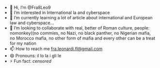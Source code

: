 - 👋 Hi, I’m @Fra8Leo9
- 👀 I’m interested in International la and cyberspace
- 🌱 I’m currently learning a lot of article about international and European law and cyberspace...
- 💞️ I’m looking to collaborate with real, better of Roman culture, people: nomonkey((no commies, no Nazi, no black panther, no Nigerian mafia, no Morocco mafia, no other form of mafia and every other can be a treat for my nation
- 📫 How to reach me fra.leonardi.fl@gmail.com
- 😄 Pronouns: il lo la i gli le
- ⚡ Fun fact: *censored*

<!---
Fra8Leo9/Fra8Leo9 is a ✨ special ✨ repository because its `README.md` (this file) appears on your GitHub profile.
You can click the Preview link to take a look at your changes.
--->
